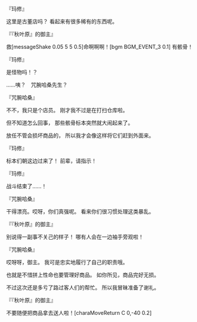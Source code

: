『玛修』

这里是古董店吗？
看起来有很多稀有的东西呢。

『『秋叶原』的御主』

救[messageShake 0.05 5 5 0.5]命啊啊啊！[bgm BGM_EVENT_3 0.1]
有骸骨！

『玛修』

是怪物吗！？

……咦？　咒腕哈桑先生？

『咒腕哈桑』

不不，我只是个店员。
刚才我不过是在打扫仓库啦。

但不知道怎么回事，
那些骸骨标本突然就大闹起来了。

放任不管会损坏商品的，
所以我才会像这样将它们赶到外面来。

『玛修』

标本们朝这边过来了！
前辈，请指示！

『玛修』

战斗结束了……！

『咒腕哈桑』

干得漂亮。哎呀，你们真强呢。
看来你们很习惯处理这类暴乱。

『『秋叶原』的御主』

别说得一副事不关己的样子！
哪有人会在一边袖手旁观啦！

『咒腕哈桑』

哎呀呀，御主。
我可是忠实地履行了自己的职责哦。

也就是不惜拼上性命也要管理好商品。
如你所见，商品完好无损。

不过这次还是多亏了路过客人们的帮忙。
所以我冒昧准备了谢礼。

『『秋叶原』的御主』

不要随便把商品拿去送人啦！[charaMoveReturn C 0,-40 0.2]

